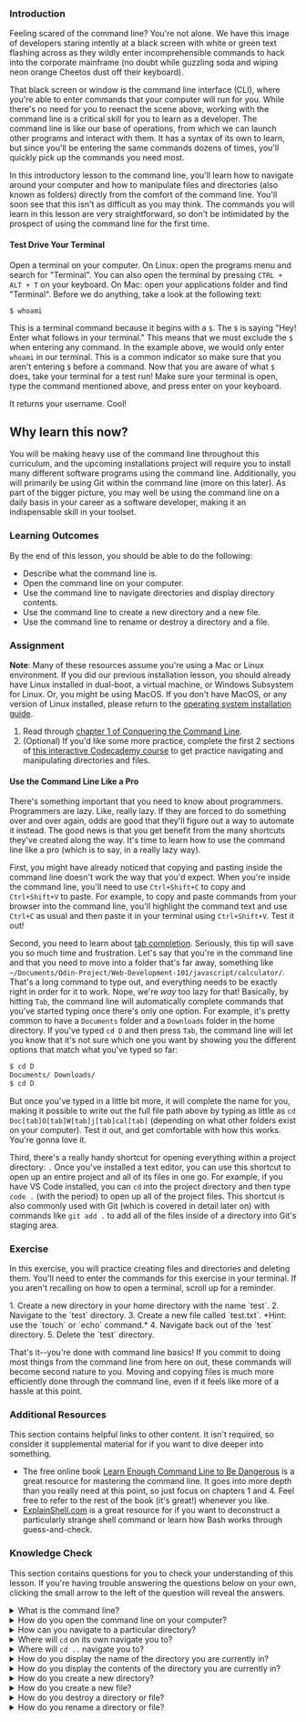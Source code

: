 ### Introduction

Feeling scared of the command line? You're not alone. We have this image of developers staring intently at a black screen with white or green text flashing across as they wildly enter incomprehensible commands to hack into the corporate mainframe (no doubt while guzzling soda and wiping neon orange Cheetos dust off their keyboard).

That black screen or window is the command line interface (CLI), where you're able to enter commands that your computer will run for you. While there's no need for you to reenact the scene above, working with the command line is a critical skill for you to learn as a developer. The command line is like our base of operations, from which we can launch other programs and interact with them. It has a syntax of its own to learn, but since you'll be entering the same commands dozens of times, you'll quickly pick up the commands you need most.

In this introductory lesson to the command line, you'll learn how to navigate around your computer and how to manipulate files and directories (also known as folders) directly from the comfort of the command line. You'll soon see that this isn't as difficult as you may think. The commands you will learn in this lesson are very straightforward, so don't be intimidated by the prospect of using the command line for the first time.

#### Test Drive Your Terminal
Open a terminal on your computer. On Linux: open the programs menu and search for "Terminal". You can also open the terminal by pressing `CTRL + ALT + T` on your keyboard. On Mac: open your applications folder and find "Terminal". Before we do anything, take a look at the following text:
``` 
$ whoami
```
This is a terminal command because it begins with a `$`. The `$` is saying "Hey! Enter what follows in your terminal." This means that we must exclude the `$` when entering any command. In the example above, we would only enter `whoami` in our terminal. This is a common indicator so make sure that you aren't entering `$` before a command. Now that you are aware of what `$` does, take your terminal for a test run! Make sure your terminal is open, type the command mentioned above, and press enter on your keyboard.

It returns your username. Cool!

## Why learn this now?

You will be making heavy use of the command line throughout this curriculum, and the upcoming installations project will require you to install many different software programs using the command line. Additionally, you will primarily be using Git within the command line (more on this later). As part of the bigger picture, you may well be using the command line on a daily basis in your career as a software developer, making it an indispensable skill in your toolset.

### Learning Outcomes
By the end of this lesson, you should be able to do the following:

- Describe what the command line is.
- Open the command line on your computer.
- Use the command line to navigate directories and display directory contents.
- Use the command line to create a new directory and a new file.
- Use the command line to rename or destroy a directory and a file.

### Assignment
**Note**: Many of these resources assume you're using a Mac or Linux environment. If you did our previous installation lesson, you should already have Linux installed in dual-boot, a virtual machine, or Windows Subsystem for Linux. Or, you might be using MacOS. If you don't have MacOS, or any version of Linux installed, please return to the [operating system installation guide](https://www.theodinproject.com/courses/web-development-101/lessons/prerequisites).

1. Read through [chapter 1 of Conquering the Command Line](http://conqueringthecommandline.com/book/basics).
2. (Optional) If you'd like some more practice, complete the first 2 sections of [this interactive Codecademy course](https://www.codecademy.com/learn/learn-the-command-line) to get practice navigating and manipulating directories and files.


#### Use the Command Line Like a Pro
There's something important that you need to know about programmers. Programmers are lazy. Like, really lazy. If they are forced to do something over and over again, odds are good that they'll figure out a way to automate it instead. The good news is that you get benefit from the many shortcuts they've created along the way. It's time to learn how to use the command line like a pro (which is to say, in a really lazy way). 

First, you might have already noticed that copying and pasting inside the command line doesn't work the way that you'd expect. When you're inside the command line, you'll need to use `Ctrl+Shift+C` to copy and `Ctrl+Shift+V` to paste. For example, to copy and paste commands from your browser into the command line, you'll highlight the command text and use `Ctrl+C` as usual and then paste it in your terminal using `Ctrl+Shift+V`. Test it out!

Second, you need to learn about [tab completion](https://en.wikipedia.org/wiki/Command-line_completion). Seriously, this tip will save you so much time and frustration. Let's say that you're in the command line and that you need to move into a folder that's far away, something like `~/Documents/Odin-Project/Web-Development-101/javascript/calculator/`. That's a long command to type out, and everything needs to be exactly right in order for it to work. Nope, we're *way* too lazy for that! Basically, by hitting `Tab`, the command line will automatically complete commands that you've started typing once there's only one option. For example, it's pretty common to have a `Documents` folder and a `Downloads` folder in the home directory. If you've typed `cd D` and then press `Tab`, the command line will let you know that it's not sure which one you want by showing you the different options that match what you've typed so far:
```bash
$ cd D
Documents/ Downloads/
$ cd D
```
But once you've typed in a little bit more, it will complete the name for you, making it possible to write out the full file path above by typing as little as `cd Doc[tab]O[tab]W[tab]j[tab]cal[tab]` (depending on what other folders exist on your computer). Test it out, and get comfortable with how this works. You're gonna love it.

Third, there's a really handy shortcut for opening everything within a project directory: `.` Once you've installed a text editor, you can use this shortcut to open up an entire project and all of its files in one go. For example, if you have VS Code installed, you can `cd` into the project directory and then type `code .` (with the period) to open up all of the project files. This shortcut is also commonly used with Git (which is covered in detail later on) with commands like `git add .` to add all of the files inside of a directory into Git's staging area.

### Exercise
In this exercise, you will practice creating files and directories and deleting them. You'll need to enter the commands for this exercise in your terminal. If you aren't recalling on how to open a terminal, scroll up for a reminder.

<div class="lesson-content__panel" markdown="1">
  1. Create a new directory in your home directory with the name `test`.
  2. Navigate to the `test` directory.
  3. Create a new file called `test.txt`. *Hint: use the `touch` or `echo` command.*
  4. Navigate back out of the `test` directory.
  5. Delete the `test` directory.
</div>

That's it--you're done with command line basics! If you commit to doing most things from the command line from here on out, these commands will become second nature to you. Moving and copying files is much more efficiently done through the command line, even if it feels like more of a hassle at this point.

### Additional Resources
This section contains helpful links to other content. It isn't required, so consider it supplemental material for if you want to dive deeper into something.

* The free online book [Learn Enough Command Line to Be Dangerous](https://www.learnenough.com/command-line-tutorial) is a great resource for mastering the command line. It goes into more depth than you really need at this point, so just focus on chapters 1 and 4. Feel free to refer to the rest of the book (it's great!) whenever you like.
* [ExplainShell.com](http://explainshell.com/) is a great resource for if you want to deconstruct a particularly strange shell command or learn how Bash works through guess-and-check.

### Knowledge Check
This section contains questions for you to check your understanding of this lesson. If you're having trouble answering the questions below on your own, clicking the small arrow to the left of the question will reveal the answers.

<details>
<summary>What is the command line?</summary>
<ul><ul>
  <li>The command line is a way to interact with the computer using specific words called "commands".</li>
</ul></ul>
</details>

<details>
<summary>How do you open the command line on your computer?</summary>
<ul><ul>
  <li>On Linux: Open the programs menu and search for "Terminal". You can also open the terminal by pressing <code>CTRL</code> + <code>ALT</code> + <code>T</code>.</li>
  <li>On Mac: Open your applications folder and find "Terminal".</li>
</ul></ul>
</details>

<details>
<summary>How can you navigate to a particular directory?</summary>
<ul><ul>
  <li>You can use the <code>cd</code> command to change directories.</li>
</ul></ul>
</details>

<details>
<summary>Where will <code>cd</code> on its own navigate you to?</summary>
<ul><ul>
  <li>On Linux and Mac, it will navigate you home.</li>
</ul></ul>
</details>

<details>
<summary>Where will <code>cd ..</code> navigate you to?</summary>
<ul><ul>
  <li>It will navigate you "up" one folder, that is, into the parent of the current directory.</li>
</ul></ul>
</details>

<details>
<summary>How do you display the name of the directory you are currently in?</summary>
<ul><ul>
  <li>On Linux and Mac, use the <code>pwd</code> (print working directory) command.</li>
</ul></ul>
</details>

<details>
<summary>How do you display the contents of the directory you are currently in?</summary>
<ul><ul>
  <li>On Linux and Mac, use the <code>ls</code> command. Use <code>ls -l</code> to display the files in a list.</li>
</ul></ul>
</details>

<details>
<summary>How do you create a new directory?</summary>
<ul><ul>
  <li>You can do this using the <code>mkdir</code> command.</li>
</ul></ul>
</details>

<details>
<summary>How do you create a new file?</summary>
<ul><ul>
  <li>On Linux and Mac, use the <code>touch</code> command, e.g., <code>touch new-file.txt</code>.</li>
</ul></ul>
</details>

<details>
<summary>How do you destroy a directory or file?</summary>
<ul><ul>
  <li>On Linux and Mac, use the <code>rm</code> command. To destroy folders, use <code>rm -r</code> or <code>rmdir</code>.</li>
</ul></ul>
</details>

<details>
<summary>How do you rename a directory or file?</summary>
<ul><ul>
  <li>On Linux and Mac, use the <code>mv</code> command, e.g., <code>mv folder/old-file.txt folder/new-file.txt</code>.</li>
</ul></ul>
</details>
